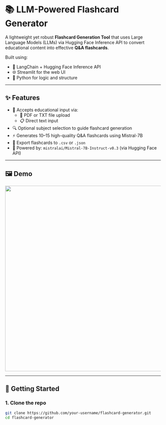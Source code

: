 # 📚 LLM-Powered Flashcard Generator

A lightweight yet robust **Flashcard Generation Tool** that uses Large Language Models (LLMs) via Hugging Face Inference API to convert educational content into effective **Q&A flashcards**.

Built using:
- 🧠 LangChain + Hugging Face Inference API
- 🌐 Streamlit for the web UI
- 🐍 Python for logic and structure

---

## ✨ Features

- 📝 Accepts educational input via:
  - 📂 PDF or TXT file upload
  - 📋 Direct text input
- 🔍 Optional subject selection to guide flashcard generation
- ⚡ Generates 10–15 high-quality Q&A flashcards using Mistral-7B
- 💾 Export flashcards to `.csv` or `.json`
- 🧠 Powered by: `mistralai/Mistral-7B-Instruct-v0.3` (via Hugging Face API)

---

## 🖼 Demo

<p align="center">
  <img src="https://user-images.githubusercontent.com/your-gif-demo-url.gif" width="600"/>
</p>

---

## 🚀 Getting Started

### 1. Clone the repo

```bash
git clone https://github.com/your-username/flashcard-generator.git
cd flashcard-generator
